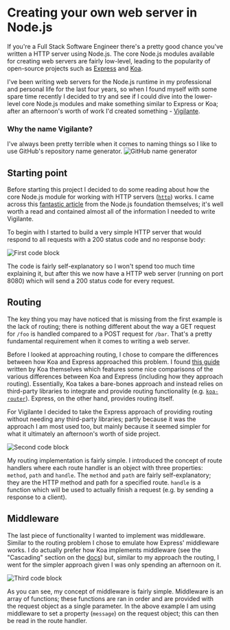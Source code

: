 # Creating your own web server in Node.js

If you're a Full Stack Software Engineer there's a pretty good chance you've
written a HTTP server using Node.js. The core Node.js modules available for
creating web servers are fairly low-level, leading to the popularity of
open-source projects such as [Express](https://expressjs.com/) and
[Koa](https://koajs.com/).

I've been writing web servers for the Node.js runtime in my professional and
personal life for the last four years, so when I found myself with some spare
time recently I decided to try and see if I could dive into the lower-level core
Node.js modules and make something similar to Express or Koa; after an
afternoon's worth of work I'd created something -
[Vigilante](https://github.com/AlexChesters/vigilante).

### Why the name Vigilante?
I've always been pretty terrible when it comes to naming things so I like to use
GitHub's repository name generator.
![GitHub name generator](/assets/img/blog/004/github-name-generator.gif)

## Starting point
Before starting this project I decided to do some reading about how the core
Node.js module for working with HTTP servers
([`http`](https://nodejs.org/api/http.html)) works. I came across this
[fantastic article](https://nodejs.org/en/docs/guides/anatomy-of-an-http-transaction/)
from the Node.js foundation themselves; it's well worth a read and contained
almost all of the information I needed to write Vigilante.

To begin with I started to build a very simple HTTP server that would respond
to all requests with a 200 status code and no response body:

![First code block](/assets/img/blog/004/code-1.png)

The code is fairly self-explanatory so I won't spend too much time explaining
it, but after this we now have a HTTP web server (running on port 8080) which
will send a 200 status code for every request.

## Routing
The key thing you may have noticed that is missing from the first example is the
lack of routing; there is nothing different about the way a GET request for
`/foo` is handled compared to a POST request for `/bar`. That's a pretty
fundamental requirement when it comes to writing a web server.

Before I looked at approaching routing, I chose to compare the differences
between how Koa and Express approached this problem. I found
[this guide](https://github.com/koajs/koa/blob/master/docs/koa-vs-express.md)
written by Koa themselves which features some nice comparisons of the various
differences between Koa and Express (including how they approach routing).
Essentially, Koa takes a bare-bones approach and instead relies on third-party
libraries to integrate and provide routing functionality
(e.g. [`koa-router`](https://github.com/alexmingoia/koa-router)). Express, on
the other hand, provides routing itself.

For Vigilante I decided to take the Express approach of providing routing
without needing any third-party libraries; partly because it was the approach I
am most used too, but mainly because it seemed simpler for what it ultimately an
afternoon's worth of side project.

![Second code block](/assets/img/blog/004/code-2.png)

My routing implementation is fairly simple. I introduced the concept of route
handlers where each route handler is an object with three properties: `method`,
`path` and `handle`. The `method` and `path` are fairly self-explanatory; they
are the HTTP method and path for a specified route. `handle` is a function which
will be used to actually finish a request (e.g. by sending a response to a
client).

## Middleware
The last piece of functionality I wanted to implement was middleware. Similar to
the routing problem I chose to emulate how Express' middleware works. I do
actually prefer how Koa implements middleware
(see the "Cascading" section on the [docs](https://koajs.com/)) but, similar to
my approach the routing, I went for the simpler approach given I was only
spending an afternoon on it.

![Third code block](/assets/img/blog/004/code-3.png)

As you can see, my concept of middleware is fairly simple. Middleware is an
array of functions; these functions are ran in order and are provided with the
request object as a single parameter. In the above example I am using middleware
to set a property (`message`) on the request object; this can then be read in
the route handler.
